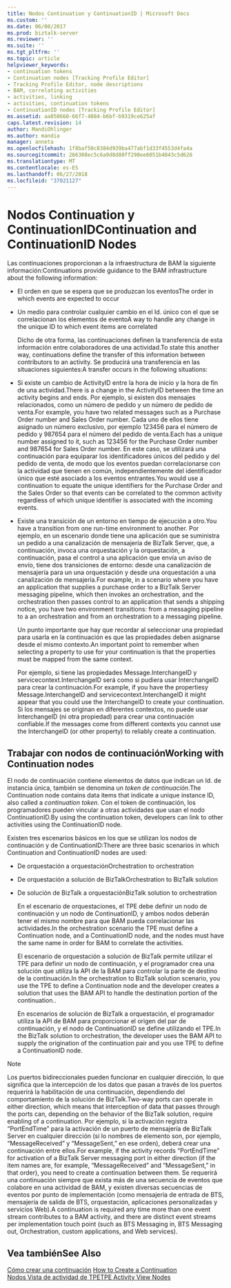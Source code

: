 ```yaml
---
title: Nodos Continuation y ContinuationID | Microsoft Docs
ms.custom: ''
ms.date: 06/08/2017
ms.prod: biztalk-server
ms.reviewer: ''
ms.suite: ''
ms.tgt_pltfrm: ''
ms.topic: article
helpviewer_keywords:
- continuation tokens
- Continuation nodes [Tracking Profile Editor]
- Tracking Profile Editor, node descriptions
- BAM, correlating activities
- activities, linking
- activities, continuation tokens
- ContinuationID nodes [Tracking Profile Editor]
ms.assetid: aa050660-66f7-4084-b6bf-b9319ce625af
caps.latest.revision: 14
author: MandiOhlinger
ms.author: mandia
manager: anneta
ms.openlocfilehash: 1f8baf50c8384d939ba477abf1d33f4553d4fa4a
ms.sourcegitcommit: 266308ec5c6a9d8d80ff298ee6051b4843c5d626
ms.translationtype: MT
ms.contentlocale: es-ES
ms.lasthandoff: 06/27/2018
ms.locfileid: "37021127"
---
```

# <a name="continuation-and-continuationid-nodes"></a><span data-ttu-id="a167c-102">Nodos Continuation y ContinuationID</span><span class="sxs-lookup"><span data-stu-id="a167c-102">Continuation and ContinuationID Nodes</span></span>
<span data-ttu-id="a167c-103">Las continuaciones proporcionan a la infraestructura de BAM la siguiente información:</span><span class="sxs-lookup"><span data-stu-id="a167c-103">Continuations provide guidance to the BAM infrastructure about the following information:</span></span>  
  
- <span data-ttu-id="a167c-104">El orden en que se espera que se produzcan los eventos</span><span class="sxs-lookup"><span data-stu-id="a167c-104">The order in which events are expected to occur</span></span>  
  
- <span data-ttu-id="a167c-105">Un medio para controlar cualquier cambio en el Id. único con el que se correlacionan los elementos de evento</span><span class="sxs-lookup"><span data-stu-id="a167c-105">A way to handle any change in the unique ID to which event items are correlated</span></span>  
  
  <span data-ttu-id="a167c-106">Dicho de otra forma, las continuaciones definen la transferencia de esta información entre colaboradores de una actividad.</span><span class="sxs-lookup"><span data-stu-id="a167c-106">To state this another way, continuations define the transfer of this information between contributors to an activity.</span></span> <span data-ttu-id="a167c-107">Se producirá una transferencia en las situaciones siguientes:</span><span class="sxs-lookup"><span data-stu-id="a167c-107">A transfer occurs in the following situations:</span></span>  
  
- <span data-ttu-id="a167c-108">Si existe un cambio de ActivityID entre la hora de inicio y la hora de fin de una actividad.</span><span class="sxs-lookup"><span data-stu-id="a167c-108">There is a change in the ActivityID between the time an activity begins and ends.</span></span> <span data-ttu-id="a167c-109">Por ejemplo, si existen dos mensajes relacionados, como un número de pedido y un número de pedido de venta.</span><span class="sxs-lookup"><span data-stu-id="a167c-109">For example, you have two related messages such as a Purchase Order number and Sales Order number.</span></span> <span data-ttu-id="a167c-110">Cada uno de ellos tiene asignado un número exclusivo, por ejemplo 123456 para el número de pedido y 987654 para el número del pedido de venta.</span><span class="sxs-lookup"><span data-stu-id="a167c-110">Each has a unique number assigned to it, such as 123456 for the Purchase Order number and 987654 for Sales Order number.</span></span> <span data-ttu-id="a167c-111">En este caso, se utilizará una continuación para equiparar los identificadores únicos del pedido y del pedido de venta, de modo que los eventos puedan correlacionarse con la actividad que tienen en común, independientemente del identificador único que esté asociado a los eventos entrantes.</span><span class="sxs-lookup"><span data-stu-id="a167c-111">You would use a continuation to equate the unique identifiers for the Purchase Order and the Sales Order so that events can be correlated to the common activity regardless of which unique identifier is associated with the incoming events.</span></span>  
  
- <span data-ttu-id="a167c-112">Existe una transición de un entorno en tiempo de ejecución a otro.</span><span class="sxs-lookup"><span data-stu-id="a167c-112">You have a transition from one run-time environment to another.</span></span> <span data-ttu-id="a167c-113">Por ejemplo, en un escenario donde tiene una aplicación que se suministra un pedido a una canalización de mensajería de BizTalk Server, que, a continuación, invoca una orquestación y la orquestación, a continuación, pasa el control a una aplicación que envía un aviso de envío, tiene dos transiciones de entorno: desde una canalización de mensajería para un una orquestación y desde una orquestación a una canalización de mensajería.</span><span class="sxs-lookup"><span data-stu-id="a167c-113">For example, in a scenario where you have an application that supplies a purchase order to a BizTalk Server messaging pipeline, which then invokes an orchestration, and the orchestration then passes control to an application that sends a shipping notice, you have two environment transitions: from a messaging pipeline to a an orchestration and from an orchestration to a messaging pipeline.</span></span>  
  
  <span data-ttu-id="a167c-114">Un punto importante que hay que recordar al seleccionar una propiedad para usarla en la continuación es que las propiedades deben asignarse desde el mismo contexto.</span><span class="sxs-lookup"><span data-stu-id="a167c-114">An important point to remember when selecting a property to use for your continuation is that the properties must be mapped from the same context.</span></span>  
  
  <span data-ttu-id="a167c-115">Por ejemplo, si tiene las propiedades Message.InterchangeID y servicecontext.InterchangeID será como si pudiera usar InterchangeID para crear la continuación.</span><span class="sxs-lookup"><span data-stu-id="a167c-115">For example, if you have the propertiesy Message.InterchangeID and servicecontext.InterchangeID it might appear that you could use the InterchangeID to create your continuation.</span></span> <span data-ttu-id="a167c-116">Si los mensajes se originan en diferentes contextos, no puede usar InterchangeID (ni otra propiedad) para crear una continuación confiable.</span><span class="sxs-lookup"><span data-stu-id="a167c-116">If the messages come from different contexts you cannot use the InterchangeID (or other property) to reliably create a continuation.</span></span>  
  
## <a name="working-with-continuation-nodes"></a><span data-ttu-id="a167c-117">Trabajar con nodos de continuación</span><span class="sxs-lookup"><span data-stu-id="a167c-117">Working with Continuation nodes</span></span>  
 <span data-ttu-id="a167c-118">El nodo de continuación contiene elementos de datos que indican un Id. de instancia única, también se denomina un *token de continuación*.</span><span class="sxs-lookup"><span data-stu-id="a167c-118">The Continuation node contains data items that indicate a unique instance ID, also called a *continuation token*.</span></span> <span data-ttu-id="a167c-119">Con el token de continuación, los programadores pueden vincular a otras actividades que usan el nodo ContinuationID.</span><span class="sxs-lookup"><span data-stu-id="a167c-119">By using the continuation token, developers can link to other activities using the ContinuationID node.</span></span>  
  
 <span data-ttu-id="a167c-120">Existen tres escenarios básicos en los que se utilizan los nodos de continuación y de ContinuationID:</span><span class="sxs-lookup"><span data-stu-id="a167c-120">There are three basic scenarios in which Continuation and ContinuationID nodes are used:</span></span>  
  
- <span data-ttu-id="a167c-121">De orquestación a orquestación</span><span class="sxs-lookup"><span data-stu-id="a167c-121">Orchestration to orchestration</span></span>  
  
- <span data-ttu-id="a167c-122">De orquestación a solución de BizTalk</span><span class="sxs-lookup"><span data-stu-id="a167c-122">Orchestration to BizTalk solution</span></span>  
  
- <span data-ttu-id="a167c-123">De solución de BizTalk a orquestación</span><span class="sxs-lookup"><span data-stu-id="a167c-123">BizTalk solution to orchestration</span></span>  
  
  <span data-ttu-id="a167c-124">En el escenario de orquestaciones, el TPE debe definir un nodo de continuación y un nodo de ContinuationID, y ambos nodos deberán tener el mismo nombre para que BAM pueda correlacionar las actividades.</span><span class="sxs-lookup"><span data-stu-id="a167c-124">In the orchestration scenario the TPE must define a Continuation node, and a ContinuationID node, and the nodes must have the same name in order for BAM to correlate the activities.</span></span>  
  
  <span data-ttu-id="a167c-125">El escenario de orquestación a solución de BizTalk permite utilizar el TPE para definir un nodo de continuación, y el programador crea una solución que utiliza la API de la BAM para controlar la parte de destino de la continuación.</span><span class="sxs-lookup"><span data-stu-id="a167c-125">In the orchestration to BizTalk solution scenario, you use the TPE to define a Continuation node and the developer creates a solution that uses the BAM API to handle the destination portion of the continuation..</span></span>  
  
  <span data-ttu-id="a167c-126">En escenarios de solución de BizTalk a orquestación, el programador utiliza la API de BAM para proporcionar el origen del par de continuación, y el nodo de ContinuationID se define utilizando el TPE.</span><span class="sxs-lookup"><span data-stu-id="a167c-126">In the BizTalk solution to orchestration, the developer uses the BAM API to supply the origination of the continuation pair and you use TPE to define a ContinuationID node.</span></span>  
  
> [!NOTE]
>  <span data-ttu-id="a167c-127">Los puertos bidireccionales pueden funcionar en cualquier dirección, lo que significa que la intercepción de los datos que pasan a través de los puertos requerirá la habilitación de una continuación, dependiendo del comportamiento de la solución de BizTalk.</span><span class="sxs-lookup"><span data-stu-id="a167c-127">Two-way ports can operate in either direction, which means that interception of data that passes through the ports can, depending on the behavior of the BizTalk solution, require enabling of a continuation.</span></span> <span data-ttu-id="a167c-128">Por ejemplo, si la activación registra “PortEndTime” para la activación de un puerto de mensajería de BizTalk Server en cualquier dirección (si lo nombres de elemento son, por ejemplo, “MessageReceived” y “MessageSent,” en ese orden), deberá crear una continuación entre ellos.</span><span class="sxs-lookup"><span data-stu-id="a167c-128">For example, if the activity records “PortEndTime” for activation of a BizTalk Server messaging port in either direction (if the item names are, for example, “MessageReceived” and “MessageSent,” in that order), you need to create a continuation between them.</span></span> <span data-ttu-id="a167c-129">Se requerirá una continuación siempre que exista más de una secuencia de eventos que colabore en una actividad de BAM, y existen diversas secuencias de eventos por punto de implementación (como mensajería de entrada de BTS, mensajería de salida de BTS, orquestación, aplicaciones personalizadas y servicios Web).</span><span class="sxs-lookup"><span data-stu-id="a167c-129">A continuation is required any time more than one event stream contributes to a BAM activity, and there are distinct event streams per implementation touch point (such as BTS Messaging in, BTS Messaging out, Orchestration, custom applications, and Web services).</span></span>  
  
## <a name="see-also"></a><span data-ttu-id="a167c-130">Vea también</span><span class="sxs-lookup"><span data-stu-id="a167c-130">See Also</span></span>  
 <span data-ttu-id="a167c-131">[Cómo crear una continuación](../core/how-to-create-a-continuation.md) </span><span class="sxs-lookup"><span data-stu-id="a167c-131">[How to Create a Continuation](../core/how-to-create-a-continuation.md) </span></span>  
 [<span data-ttu-id="a167c-132">Nodos Vista de actividad de TPE</span><span class="sxs-lookup"><span data-stu-id="a167c-132">TPE Activity View Nodes</span></span>](../core/tpe-activity-view-nodes.md)